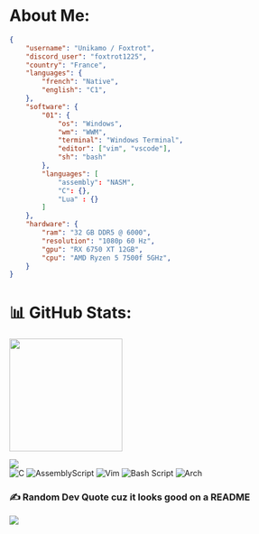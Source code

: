 # About Me:
```json
{
    "username": "Unikamo / Foxtrot",
    "discord_user": "foxtrot1225",
    "country": "France",
    "languages": {
        "french": "Native",
        "english": "C1",
    },
    "software": {
        "01": {
            "os": "Windows",
            "wm": "WWM",
            "terminal": "Windows Terminal",
            "editor": ["vim", "vscode"],
            "sh": "bash"
        },
        "languages": [
            "assembly": "NASM",
            "C": {},
            "Lua" : {}
        ]
    },
    "hardware": {
        "ram": "32 GB DDR5 @ 6000",
        "resolution": "1080p 60 Hz",
        "gpu": "RX 6750 XT 12GB",
        "cpu": "AMD Ryzen 5 7500f 5GHz",
    }
}

```
# 📊 GitHub Stats:

<p float="left">
  <img height=200 align="center" src="https://github-readme-stats.vercel.app/api?username=Unikamo&theme=nord&hide_border=false&include_all_comits=true&count_private=false" />
</p>

![](https://github-readme-stats.vercel.app/api/top-langs/?username=Unikamo&theme=nord&hide_border=false&include_all_commits=true&count_private=false&lang_count=5)
<br>
![C](https://img.shields.io/badge/c-%2300599C.svg?style=for-the-badge&logo=c&logoColor=white) ![AssemblyScript](https://img.shields.io/badge/assembly%20script-%23000000.svg?style=for-the-badge&logo=assemblyscript&logoColor=white) ![Vim](https://img.shields.io/badge/VIM-%2311AB00.svg?style=for-the-badge&logo=vim&logoColor=white) ![Bash Script](https://img.shields.io/badge/bash_script-%23121011.svg?style=for-the-badge&logo=gnu-bash&logoColor=white) ![Arch](https://img.shields.io/badge/Arch%20Linux-1793D1?logo=arch-linux&logoColor=fff&style=for-the-badge)

### ✍️ Random Dev Quote cuz it looks good on a README
![](https://quotes-github-readme.vercel.app/api?type=horizontal&theme=tokyonight)
